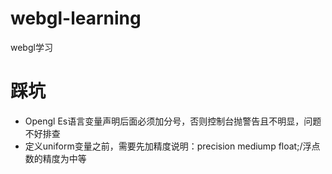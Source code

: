 # webgl-learning
webgl学习

# 踩坑
- Opengl Es语言变量声明后面必须加分号，否则控制台抛警告且不明显，问题不好排查
- 定义uniform变量之前，需要先加精度说明：precision mediump float;/浮点数的精度为中等
